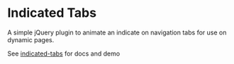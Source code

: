 Indicated Tabs
==============

A simple jQuery plugin to animate an indicate on navigation tabs for use on dynamic pages.

See [indicated-tabs](http://neutroncreations.com/labnotes/indicated-tabs/) for docs and demo